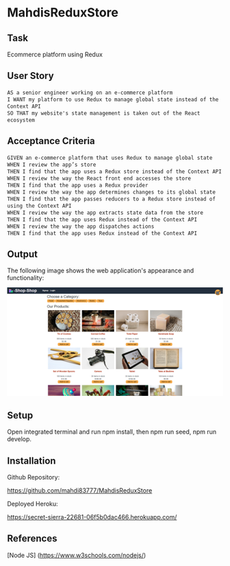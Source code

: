 # MahdisReduxStore

## Task

Ecommerce platform using Redux

## User Story

```
AS a senior engineer working on an e-commerce platform
I WANT my platform to use Redux to manage global state instead of the Context API
SO THAT my website's state management is taken out of the React ecosystem
```

## Acceptance Criteria

```
GIVEN an e-commerce platform that uses Redux to manage global state
WHEN I review the app’s store
THEN I find that the app uses a Redux store instead of the Context API
WHEN I review the way the React front end accesses the store
THEN I find that the app uses a Redux provider
WHEN I review the way the app determines changes to its global state
THEN I find that the app passes reducers to a Redux store instead of using the Context API
WHEN I review the way the app extracts state data from the store
THEN I find that the app uses Redux instead of the Context API
WHEN I review the way the app dispatches actions
THEN I find that the app uses Redux instead of the Context API
```

## Output

The following image shows the web application's appearance and functionality:

!["MahdisReduxStore".](./images/Output.PNG)

## Setup

Open integrated terminal and run npm install, then npm run seed, npm run develop.

## Installation

Github Repository:

https://github.com/mahdi83777/MahdisReduxStore

Deployed Heroku:

https://secret-sierra-22681-06f5b0dac466.herokuapp.com/

## References

[Node JS] (https://www.w3schools.com/nodejs/)
